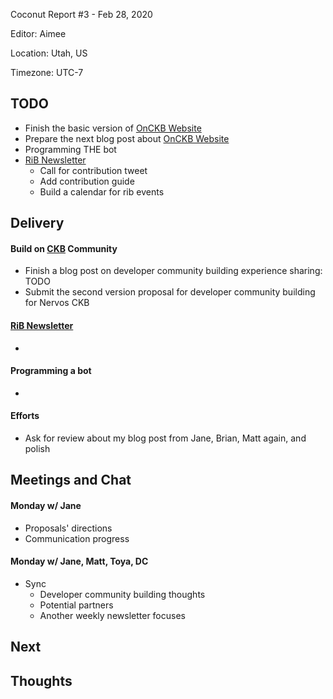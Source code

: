 Coconut Report #3 - Feb 28, 2020

Editor: Aimee

Location: Utah, US

Timezone: UTC-7

## TODO

- Finish the basic version of [OnCKB Website][onckb-website]
- Prepare the next blog post about [OnCKB Website][onckb-website]
- Programming THE bot
- [RiB Newsletter][rib-github]
    - Call for contribution tweet
    - Add contribution guide
    - Build a calendar for rib events


## Delivery

#### Build on [CKB][ckb-github] Community

- Finish a blog post on developer community building experience sharing: TODO
- Submit the second version proposal for developer community building for Nervos CKB

#### [RiB Newsletter][rib-github]

-

#### Programming a bot

-

#### Efforts

- Ask for review about my blog post from Jane, Brian, Matt again, and polish

## Meetings and Chat

#### Monday w/ Jane

- Proposals' directions
- Communication progress

#### Monday w/ Jane, Matt, Toya, DC

- Sync
    - Developer community building thoughts
    - Potential partners
    - Another weekly newsletter focuses


## Next


## Thoughts



[ckb-github]: https://github.com/nervosnetwork/ckb
[rib-github]: https://github.com/rust-in-blockchain/Rust-in-Blockchain
[onckb-website]: https://www.onckb.com/
